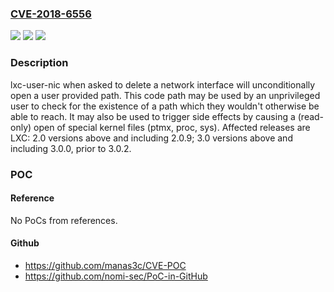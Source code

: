 ### [CVE-2018-6556](https://cve.mitre.org/cgi-bin/cvename.cgi?name=CVE-2018-6556)
![](https://img.shields.io/static/v1?label=Product&message=LXC&color=blue)
![](https://img.shields.io/static/v1?label=Version&message=2.02.0.9%20&color=brighgreen)
![](https://img.shields.io/static/v1?label=Vulnerability&message=Incorrect%20access%20control&color=brighgreen)

### Description

lxc-user-nic when asked to delete a network interface will unconditionally open a user provided path. This code path may be used by an unprivileged user to check for the existence of a path which they wouldn't otherwise be able to reach. It may also be used to trigger side effects by causing a (read-only) open of special kernel files (ptmx, proc, sys). Affected releases are LXC: 2.0 versions above and including 2.0.9; 3.0 versions above and including 3.0.0, prior to 3.0.2.

### POC

#### Reference
No PoCs from references.

#### Github
- https://github.com/manas3c/CVE-POC
- https://github.com/nomi-sec/PoC-in-GitHub

